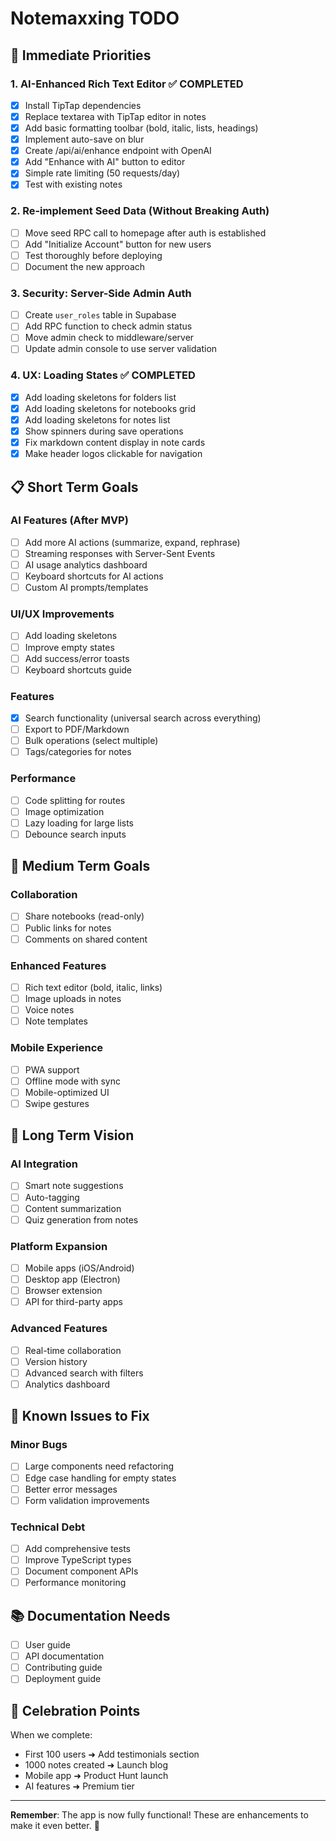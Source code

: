 # Notemaxxing TODO

## 🚀 Immediate Priorities

### 1. AI-Enhanced Rich Text Editor ✅ COMPLETED

- [x] Install TipTap dependencies
- [x] Replace textarea with TipTap editor in notes
- [x] Add basic formatting toolbar (bold, italic, lists, headings)
- [x] Implement auto-save on blur
- [x] Create /api/ai/enhance endpoint with OpenAI
- [x] Add "Enhance with AI" button to editor
- [x] Simple rate limiting (50 requests/day)
- [x] Test with existing notes

### 2. Re-implement Seed Data (Without Breaking Auth)

- [ ] Move seed RPC call to homepage after auth is established
- [ ] Add "Initialize Account" button for new users
- [ ] Test thoroughly before deploying
- [ ] Document the new approach

### 3. Security: Server-Side Admin Auth

- [ ] Create `user_roles` table in Supabase
- [ ] Add RPC function to check admin status
- [ ] Move admin check to middleware/server
- [ ] Update admin console to use server validation

### 4. UX: Loading States ✅ COMPLETED

- [x] Add loading skeletons for folders list
- [x] Add loading skeletons for notebooks grid
- [x] Add loading skeletons for notes list
- [x] Show spinners during save operations
- [x] Fix markdown content display in note cards
- [x] Make header logos clickable for navigation

## 📋 Short Term Goals

### AI Features (After MVP)

- [ ] Add more AI actions (summarize, expand, rephrase)
- [ ] Streaming responses with Server-Sent Events
- [ ] AI usage analytics dashboard
- [ ] Keyboard shortcuts for AI actions
- [ ] Custom AI prompts/templates

### UI/UX Improvements

- [ ] Add loading skeletons
- [ ] Improve empty states
- [ ] Add success/error toasts
- [ ] Keyboard shortcuts guide

### Features

- [x] Search functionality (universal search across everything)
- [ ] Export to PDF/Markdown
- [ ] Bulk operations (select multiple)
- [ ] Tags/categories for notes

### Performance

- [ ] Code splitting for routes
- [ ] Image optimization
- [ ] Lazy loading for large lists
- [ ] Debounce search inputs

## 🎯 Medium Term Goals

### Collaboration

- [ ] Share notebooks (read-only)
- [ ] Public links for notes
- [ ] Comments on shared content

### Enhanced Features

- [ ] Rich text editor (bold, italic, links)
- [ ] Image uploads in notes
- [ ] Voice notes
- [ ] Note templates

### Mobile Experience

- [ ] PWA support
- [ ] Offline mode with sync
- [ ] Mobile-optimized UI
- [ ] Swipe gestures

## 🔮 Long Term Vision

### AI Integration

- [ ] Smart note suggestions
- [ ] Auto-tagging
- [ ] Content summarization
- [ ] Quiz generation from notes

### Platform Expansion

- [ ] Mobile apps (iOS/Android)
- [ ] Desktop app (Electron)
- [ ] Browser extension
- [ ] API for third-party apps

### Advanced Features

- [ ] Real-time collaboration
- [ ] Version history
- [ ] Advanced search with filters
- [ ] Analytics dashboard

## 🐛 Known Issues to Fix

### Minor Bugs

- [ ] Large components need refactoring
- [ ] Edge case handling for empty states
- [ ] Better error messages
- [ ] Form validation improvements

### Technical Debt

- [ ] Add comprehensive tests
- [ ] Improve TypeScript types
- [ ] Document component APIs
- [ ] Performance monitoring

## 📚 Documentation Needs

- [ ] User guide
- [ ] API documentation
- [ ] Contributing guide
- [ ] Deployment guide

## 🎉 Celebration Points

When we complete:

- First 100 users ➜ Add testimonials section
- 1000 notes created ➜ Launch blog
- Mobile app ➜ Product Hunt launch
- AI features ➜ Premium tier

---

**Remember**: The app is now fully functional! These are enhancements to make it even better. 🚀
